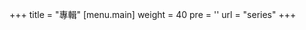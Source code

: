 +++
title = "專輯"
[menu.main]
  weight = 40
  pre = '<i class="fas fa-fw fa-columns"></i>'
  url = "series"
+++
